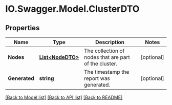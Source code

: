 # IO.Swagger.Model.ClusterDTO
## Properties

Name | Type | Description | Notes
------------ | ------------- | ------------- | -------------
**Nodes** | [**List&lt;NodeDTO&gt;**](NodeDTO.md) | The collection of nodes that are part of the cluster. | [optional] 
**Generated** | **string** | The timestamp the report was generated. | [optional] 

[[Back to Model list]](../README.md#documentation-for-models) [[Back to API list]](../README.md#documentation-for-api-endpoints) [[Back to README]](../README.md)

